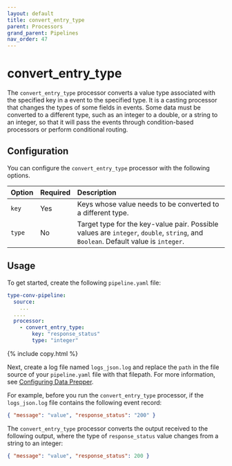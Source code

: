 ```yaml
---
layout: default
title: convert_entry_type
parent: Processors
grand_parent: Pipelines
nav_order: 47
---
```


# convert_entry_type

The `convert_entry_type` processor converts a value type associated with the specified key in a event to the specified type. It is a casting processor that changes the types of some fields in events. Some data must be converted to a different type, such as an integer to a double, or a string to an integer, so that it will pass the events through condition-based processors or perform conditional routing.

## Configuration

You can configure the `convert_entry_type` processor with the following options.

| Option | Required | Description                                                                                                                       |
| :----- | :------- | :-------------------------------------------------------------------------------------------------------------------------------- |
| `key`  | Yes      | Keys whose value needs to be converted to a different type.                                                                       |
| `type` | No       | Target type for the key-value pair. Possible values are `integer`, `double`, `string`, and `Boolean`. Default value is `integer`. |

## Usage

To get started, create the following `pipeline.yaml` file:

```yaml
type-conv-pipeline:
  source:
    ...
  ....
  processor:
    - convert_entry_type:
        key: "response_status"
        type: "integer"
```

{% include copy.html %}

Next, create a log file named `logs_json.log` and replace the `path` in the file source of your `pipeline.yaml` file with that filepath. For more information, see [Configuring Data Prepper]({{site.url}}{{site.baseurl}}/data-prepper/getting-started/#2-configuring-data-prepper).

For example, before you run the `convert_entry_type` processor, if the `logs_json.log` file contains the following event record:

```json
{ "message": "value", "response_status": "200" }
```

The `convert_entry_type` processor converts the output received to the following output, where the type of `response_status` value changes from a string to an integer:

```json
{ "message": "value", "response_status": 200 }
```
